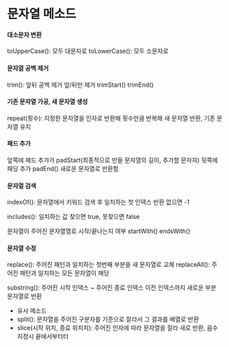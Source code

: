 # 문자열 메소드
#### 대소문자 변환

toUpperCase(): 모두 대문자로
toLowerCase(): 모두 소문자로

#### 문자열 공백 제거

trim(): 앞뒤 공백 제거
앞/뒤만 제거
trimStart()
trimEnd()

#### 기존 문자열 가공, 새 문자열 생성

repeat(횟수): 지정한 문자열을 인자로 반환해 횟수만큼 반복해 새 문자열 반환, 기존 문자열 유지

#### 패드 추가

앞쪽에 패드 추가가
padStart(최종적으로 만들 문자열의 길이, 추가할 문자자)
뒷쪽에 패딩 추가
padEnd()
새로운 문자열로 반환함

#### 문자열 검색

indexOf(): 문자열에서 키워드 검색 후 일치하는 첫 인덱스 반환
없으면 -1

includes(): 일치하는 값 찾으면 true, 못찾으면 false

문자열이 주어진 문자열열로 시작/끝나는지 여부
startWith()
endsWith()

#### 문자열 수정

replace(): 주어진 패턴과 일치하는 첫번째 부분을 새 문자열로 교체
replaceAll(): 주어진 패턴과 일치하는 모든 문자열이 해당

substring(): 주어진 시작 인덱스 ~ 주어진 종료 인덱스 이전 인덱스까지 새로운 부분 문자열로 반환

- 유사 메소드
- split(): 문자열을 주어진 구분자를 기준으로 잘라서 그 결과를 배열로 반환
- slice(시작 위치, 종료 위치치): 주어진 인자에 따라 문자열을 잘라 새로 반환, 음수 지정시 끝에서부터터
